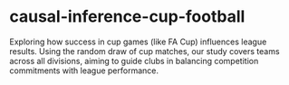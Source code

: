 # causal-inference-cup-football
Exploring how success in cup games (like FA Cup) influences league results. Using the random draw of cup matches, our study covers teams across all divisions, aiming to guide clubs in balancing competition commitments with league performance.
